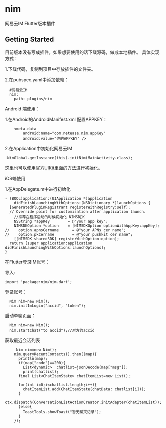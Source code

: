 # nim

网易云IM Flutter版本插件

## Getting Started

目前版本没有写成插件，如果想要使用的话下载源码，做成本地插件。
具体实现方式：

1.下载代码，复制到项目中存放插件的文件夹。

2.在pubspec.yaml中添加依赖：

```
  #网易云IM
  nim:
    path: plugins/nim
```
Android 端使用：

1.在Android的AndroidManifest.xml 配置APPKEY：

```
    <meta-data
        android:name="com.netease.nim.appKey"
        android:value="你的APPKEY" />
```
2.在Application中初始化网易云IM

```
 NimGlobal.getInstance(this).initNim(MainActivity.class);
```
这里也可以使用官方UIKit里面的方法进行初始化。

iOS端使用

1.在AppDelegate.m中进行初始化

```
- (BOOL)application:(UIApplication *)application
    didFinishLaunchingWithOptions:(NSDictionary *)launchOptions {
  [GeneratedPluginRegistrant registerWithRegistry:self];
  // Override point for customization after application launch.
    //推荐在程序启动的时候初始化 NIMSDK
    NSString *appKey        = @"your app key";
    NIMSDKOption *option    = [NIMSDKOption optionWithAppKey:appKey];
//    option.apnsCername      = @"your APNs cer name";
//    option.pkCername        = @"your pushkit cer name";
    [[NIMSDK sharedSDK] registerWithOption:option];
  return [super application:application didFinishLaunchingWithOptions:launchOptions];
}
```
在Flutter登录IM账号：

导入:

```
import 'package:nim/nim.dart';
```

登录账号：
```
  Nim nim=new Nim();
  nim.initImLogin("accid", "token");
```

启动单聊页面：


```
  Nim nim=new Nim();
  nim.startChat("to accid");//对方的accid
```

获取最近会话列表

```
     Nim nim=new Nim();
    nim.queryRecentContacts().then((map){
      println(map);
      if(map["code"]==200){
        List<dynamic>  chatlist=jsonDecode(map["msg"]);
        print(chatlist);
      final List<ChatItemState> chatItemList=new List();

      for(int i=0;i<chatlist.length;i++){
        chatItemList.add(ChatItemState(chatData: chatlist[i]));
      }
        ctx.dispatch(ConversationListActionCreator.initAdapter(chatItemList));
      }else{
        ToastTools.showToast("暂无聊天记录");
      }
    });
```
